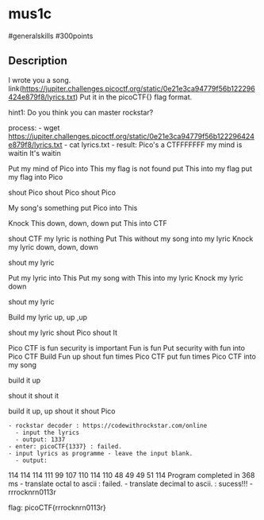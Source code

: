 # mus1c

#generalskills #300points

## Description

I wrote you a song. link(https://jupiter.challenges.picoctf.org/static/0e21e3ca94779f56b122296424e879f8/lyrics.txt)
Put it in the picoCTF{} flag format.

hint1: Do you think you can master rockstar?

process:
    - wget https://jupiter.challenges.picoctf.org/static/0e21e3ca94779f56b122296424e879f8/lyrics.txt
      - cat lyrics.txt
      - result:
Pico's a CTFFFFFFF
my mind is waitin
It's waitin

Put my mind of Pico into This
my flag is not found
put This into my flag
put my flag into Pico


shout Pico
shout Pico
shout Pico

My song's something
put Pico into This

Knock This down, down, down
put This into CTF

shout CTF
my lyric is nothing
Put This without my song into my lyric
Knock my lyric down, down, down

shout my lyric

Put my lyric into This
Put my song with This into my lyric
Knock my lyric down

shout my lyric

Build my lyric up, up ,up

shout my lyric
shout Pico
shout It

Pico CTF is fun
security is important
Fun is fun
Put security with fun into Pico CTF
Build Fun up
shout fun times Pico CTF
put fun times Pico CTF into my song

build it up

shout it
shout it

build it up, up
shout it
shout Pico

    - rockstar decoder : https://codewithrockstar.com/online
      - input the lyrics
      - output: 1337
    - enter: picoCTF{1337} : failed.
    - input lyrics as programme - leave the input blank.
      - output: 
114
114
114
111
99
107
110
114
110
48
49
49
51
114
Program completed in 368 ms
    - translate octal to ascii : failed.
    - translate decimal to ascii. : sucess!!! 
      - rrrocknrn0113r

flag: picoCTF{rrrocknrn0113r}